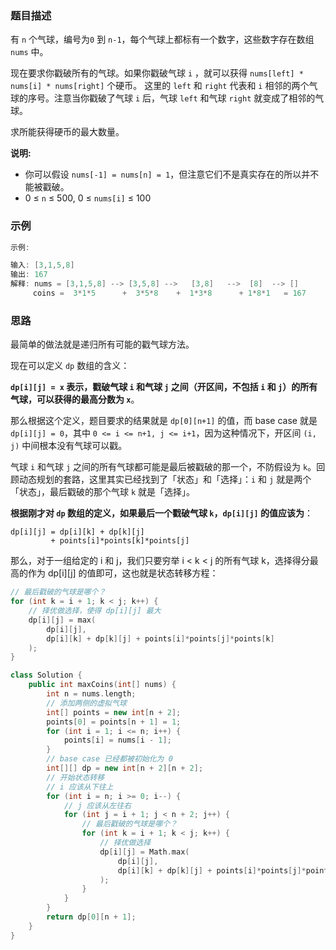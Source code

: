 

### 题目描述

有 `n` 个气球，编号为`0` 到 `n-1`，每个气球上都标有一个数字，这些数字存在数组 `nums` 中。

现在要求你戳破所有的气球。如果你戳破气球 `i` ，就可以获得 `nums[left] * nums[i] * nums[right]` 个硬币。 这里的 `left` 和 `right` 代表和 `i` 相邻的两个气球的序号。注意当你戳破了气球 `i` 后，气球 `left` 和气球 `right` 就变成了相邻的气球。

求所能获得硬币的最大数量。

**说明:**

- 你可以假设 `nums[-1] = nums[n] = 1`，但注意它们不是真实存在的所以并不能被戳破。
- 0 ≤ `n` ≤ 500, 0 ≤ `nums[i]` ≤ 100

### 示例

```C++
示例:

输入: [3,1,5,8]
输出: 167 
解释: nums = [3,1,5,8] --> [3,5,8] -->   [3,8]   -->  [8]  --> []
     coins =  3*1*5      +  3*5*8    +  1*3*8      + 1*8*1   = 167

```

### 思路

最简单的做法就是递归所有可能的戳气球方法。

现在可以定义 `dp` 数组的含义：

**`dp[i][j] = x` 表示，戳破气球 `i` 和气球 `j` 之间（开区间，不包括 `i` 和 `j`）的所有气球，可以获得的最高分数为 `x`**。

那么根据这个定义，题目要求的结果就是 `dp[0][n+1]` 的值，而 base case 就是 `dp[i][j] = 0`，其中 `0 <= i <= n+1, j <= i+1`，因为这种情况下，开区间 `(i, j)` 中间根本没有气球可以戳。

气球 `i` 和气球 `j` 之间的所有气球都可能是最后被戳破的那一个，不防假设为 `k`。回顾动态规划的套路，这里其实已经找到了「状态」和「选择」：`i` 和 `j` 就是两个「状态」，最后戳破的那个气球 `k` 就是「选择」。

**根据刚才对 `dp` 数组的定义，如果最后一个戳破气球 `k`，`dp[i][j]` 的值应该为**：

```
dp[i][j] = dp[i][k] + dp[k][j] 
         + points[i]*points[k]*points[j]
```
那么，对于一组给定的 i 和 j，我们只要穷举 i < k < j 的所有气球 k，选择得分最高的作为 dp[i][j] 的值即可，这也就是状态转移方程：

```C++
// 最后戳破的气球是哪个？
for (int k = i + 1; k < j; k++) {
    // 择优做选择，使得 dp[i][j] 最大
    dp[i][j] = max(
        dp[i][j], 
        dp[i][k] + dp[k][j] + points[i]*points[j]*points[k]
    );
}
```

```C++
class Solution {
    public int maxCoins(int[] nums) {
        int n = nums.length;
        // 添加两侧的虚拟气球
        int[] points = new int[n + 2];
        points[0] = points[n + 1] = 1;
        for (int i = 1; i <= n; i++) {
            points[i] = nums[i - 1];
        }
        // base case 已经都被初始化为 0
        int[][] dp = new int[n + 2][n + 2];
        // 开始状态转移
        // i 应该从下往上
        for (int i = n; i >= 0; i--) {
            // j 应该从左往右
            for (int j = i + 1; j < n + 2; j++) {
                // 最后戳破的气球是哪个？
                for (int k = i + 1; k < j; k++) {
                    // 择优做选择
                    dp[i][j] = Math.max(
                        dp[i][j], 
                        dp[i][k] + dp[k][j] + points[i]*points[j]*points[k]
                    );
                }
            }
        }
        return dp[0][n + 1];
    }
}
```

